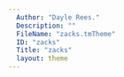 ```yaml
---
  Author: "Dayle Rees."
  Description: ""
  FileName: "zacks.tmTheme"
  ID: "zacks"
  Title: "zacks"
  layout: theme
---
```

  